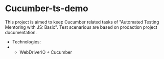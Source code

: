 # Cucumber-ts-demo
This project is aimed to keep Cucumber related tasks of "Automated Testing Mentoring with JS: Basic".
Test scenarious are based on prodaction project documentation.
- Technologies:
- - WebDriverIO + Cucumber



